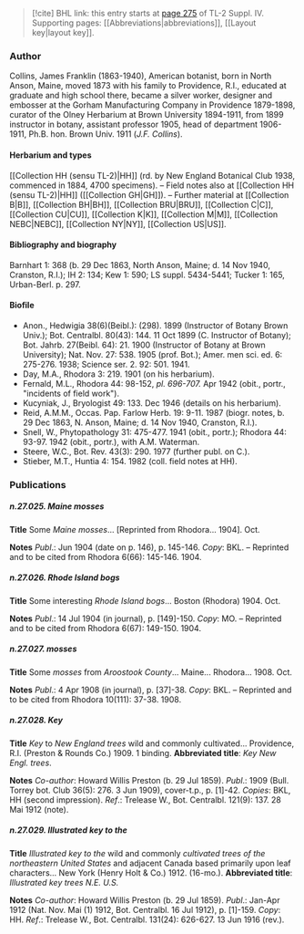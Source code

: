 > [!cite] BHL link: this entry starts at [page 275](https://www.biodiversitylibrary.org/item/103860#page/285/mode/1up) of TL-2 Suppl. IV.
> Supporting pages: [[Abbreviations|abbreviations]], [[Layout key|layout key]].

### Author

Collins, James Franklin (1863-1940), American botanist, born in North Anson, Maine, moved 1873 with his family to Providence, R.I., educated at graduate and high school there, became a silver worker, designer and embosser at the Gorham Manufacturing Company in Providence 1879-1898, curator of the Olney Herbarium at Brown University 1894-1911, from 1899 instructor in botany, assistant professor 1905, head of department 1906-1911, Ph.B. hon. Brown Univ. 1911 (*J.F. Collins*).

#### Herbarium and types

[[Collection HH (sensu TL-2)|HH]] (rd. by New England Botanical Club 1938, commenced in 1884, 4700 specimens). – Field notes also at [[Collection HH (sensu TL-2)|HH]] ([[Collection GH|GH]]). – Further material at [[Collection B|B]], [[Collection BH|BH]], [[Collection BRU|BRU]], [[Collection C|C]], [[Collection CU|CU]], [[Collection K|K]], [[Collection M|M]], [[Collection NEBC|NEBC]], [[Collection NY|NY]], [[Collection US|US]].

#### Bibliography and biography

Barnhart 1: 368 (b. 29 Dec 1863, North Anson, Maine; d. 14 Nov 1940, Cranston, R.I.); IH 2: 134; Kew 1: 590; LS suppl. 5434-5441; Tucker 1: 165, Urban-Berl. p. 297.

#### Biofile

- Anon., Hedwigia 38(6)(Beibl.): (298). 1899 (Instructor of Botany Brown Univ.); Bot. Centralbl. 80(43): 144. 11 Oct 1899 (C. Instructor of Botany); Bot. Jahrb. 27(Beibl. 64): 21. 1900 (Instructor of Botany at Brown University); Nat. Nov. 27: 538. 1905 (prof. Bot.); Amer. men sci. ed. 6: 275-276. 1938; Science ser. 2. 92: 501. 1941.
- Day, M.A., Rhodora 3: 219. 1901 (on his herbarium).
- Fernald, M.L., Rhodora 44: 98-152, *pl. 696-707.* Apr 1942 (obit., portr., "incidents of field work").
- Kucyniak, J., Bryologist 49: 133. Dec 1946 (details on his herbarium).
- Reid, A.M.M., Occas. Pap. Farlow Herb. 19: 9-11. 1987 (biogr. notes, b. 29 Dec 1863, N. Anson, Maine; d. 14 Nov 1940, Cranston, R.I.).
- Snell, W., Phytopathology 31: 475-477. 1941 (obit., portr.); Rhodora 44: 93-97. 1942 (obit., portr.), with A.M. Waterman.
- Steere, W.C., Bot. Rev. 43(3): 290. 1977 (further publ. on C.).
- Stieber, M.T., Huntia 4: 154. 1982 (coll. field notes at HH).

### Publications

##### n.27.025. Maine mosses

**Title**
Some *Maine mosses*... \[Reprinted from Rhodora... 1904\]. Oct.

**Notes**
*Publ*.: Jun 1904 (date on p. 146), p. 145-146. *Copy*: BKL. – Reprinted and to be cited from Rhodora 6(66): 145-146. 1904.

##### n.27.026. Rhode Island bogs

**Title**
Some interesting *Rhode Island bogs*... Boston (Rhodora) 1904. Oct.

**Notes**
*Publ*.: 14 Jul 1904 (in journal), p. \[149\]-150. *Copy*: MO. – Reprinted and to be cited from Rhodora 6(67): 149-150. 1904.

##### n.27.027. mosses

**Title**
Some *mosses* from *Aroostook County*... Maine... Rhodora... 1908. Oct.

**Notes**
*Publ*.: 4 Apr 1908 (in journal), p. \[37\]-38. *Copy*: BKL. – Reprinted and to be cited from Rhodora 10(111): 37-38. 1908.

##### n.27.028. Key

**Title**
*Key* to *New England trees* wild and commonly cultivated... Providence, R.I. (Preston & Rounds Co.) 1909. 1 binding.
**Abbreviated title**: *Key New Engl. trees*.

**Notes**
*Co-author*: Howard Willis Preston (b. 29 Jul 1859).
*Publ*.: 1909 (Bull. Torrey bot. Club 36(5): 276. 3 Jun 1909), cover-t.p., p. \[1\]-42. *Copies*: BKL, HH (second impression).
*Ref*.: Trelease W., Bot. Centralbl. 121(9): 137. 28 Mai 1912 (note).

##### n.27.029. Illustrated key to the

**Title**
*Illustrated key to the* wild and commonly *cultivated trees of the northeastern United States* and adjacent Canada based primarily upon leaf characters... New York (Henry Holt & Co.) 1912. (16-mo.).
**Abbreviated title**: *Illustrated key trees N.E. U.S.*

**Notes**
*Co-author*: Howard Willis Preston (b. 29 Jul 1859).
*Publ*.: Jan-Apr 1912 (Nat. Nov. Mai (1) 1912, Bot. Centralbl. 16 Jul 1912), p. \[1\]-159. *Copy*: HH.
*Ref*.: Trelease W., Bot. Centralbl. 131(24): 626-627. 13 Jun 1916 (rev.).

